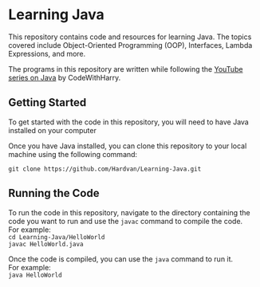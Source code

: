 # Learning Java

This repository contains code and resources for learning Java. The topics covered include Object-Oriented Programming (OOP), Interfaces, Lambda Expressions, and more.

The programs in this repository are written while following the [YouTube series on Java](https://www.youtube.com/watch?v=ntLJmHOJ0ME&list=PLu0W_9lII9agS67Uits0UnJyrYiXhDS6q) by CodeWithHarry.

## Getting Started

To get started with the code in this repository, you will need to have Java installed on your computer

Once you have Java installed, you can clone this repository to your local machine using the following command:

`git clone https://github.com/Hardvan/Learning-Java.git`

## Running the Code

To run the code in this repository, navigate to the directory containing the code you want to run and use the `javac` command to compile the code.  
For example:  
`cd Learning-Java/HelloWorld`  
`javac HelloWorld.java`

Once the code is compiled, you can use the `java` command to run it.  
For example:  
`java HelloWorld`
